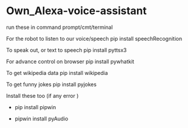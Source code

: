 # Own_Alexa-voice-assistant


run these in command prompt/cmt/terminal 


For the robot to listen to our voice/speech pip install speechRecognition

To speak out, or text to speech pip install pyttsx3

For advance control on browser pip install pywhatkit

To get wikipedia data pip install wikipedia

To get funny jokes pip install pyjokes

Install these too (if any error )

- pip install pipwin
                 
- pipwin install pyAudio

